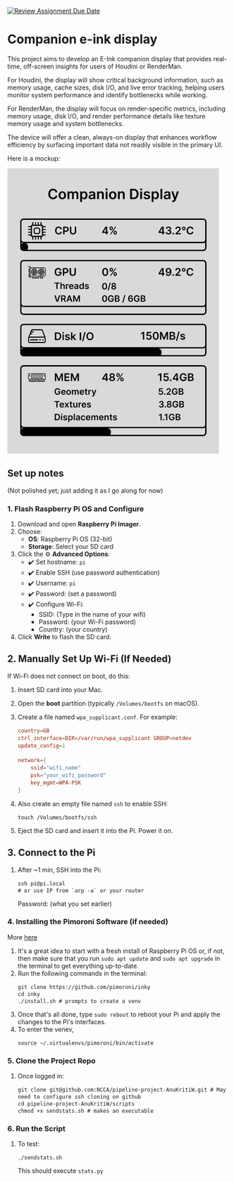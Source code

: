 [![Review Assignment Due Date](https://classroom.github.com/assets/deadline-readme-button-22041afd0340ce965d47ae6ef1cefeee28c7c493a6346c4f15d667ab976d596c.svg)](https://classroom.github.com/a/Tn7g_Mhz)

# Companion e-ink display

This project aims to develop an E-Ink companion display that provides real-time, off-screen insights for users of Houdini or RenderMan. 

For Houdini, the display will show critical background information, such as memory usage, cache sizes, disk I/O, and live error tracking, helping users monitor system performance and identify bottlenecks while working. 

For RenderMan, the display will focus on render-specific metrics, including memory usage, disk I/O, and render performance details like texture memory usage and system bottlenecks. 

The device will offer a clean, always-on display that enhances workflow efficiency by surfacing important data not readily visible in the primary UI.

Here is a mockup:

![einkDisplay-mockup](./assets/einkDisplay-mockup.png)

## Set up notes

(Not polished yet; just adding it as I go along for now)


### 1. Flash Raspberry Pi OS and Configure

1. Download and open **Raspberry Pi Imager**.
2. Choose:
   - **OS**: Raspberry Pi OS (32-bit)
   - **Storage**: Select your SD card
3. Click the ⚙️ **Advanced Options**:
   - ✔️ Set hostname: `pi`
   - ✔️ Enable SSH (use password authentication)
   - ✔️ Username: `pi`
   - ✔️ Password: (set a password)
   - ✔️ Configure Wi-Fi:
     - SSID: (Type in the name of your wifi)
     - Password: (your Wi-Fi password)
     - Country: (your country)
4. Click **Write** to flash the SD card.

## 2. Manually Set Up Wi-Fi (If Needed)

If Wi-Fi does not connect on boot, do this:

1. Insert SD card into your Mac.
2. Open the **boot** partition (typically `/Volumes/bootfs` on macOS).
3. Create a file named `wpa_supplicant.conf`. For example:

   ```conf
   country=GB
   ctrl_interface=DIR=/var/run/wpa_supplicant GROUP=netdev
   update_config=1

   network={
       ssid="wifi_name"
       psk="your_wifi_password"
       key_mgmt=WPA-PSK
   }
   ```
4. Also create an empty file named `ssh` to enable SSH:
    ```
    touch /Volumes/bootfs/ssh
    ```
5. Eject the SD card and insert it into the Pi. Power it on.

## 3. Connect to the Pi

1. After ~1 min, SSH into the Pi:
    ```
    ssh pi@pi.local
    # or use IP from `arp -a` or your router
    ```
    Password: (what you set earlier)

### 4. Installing the Pimoroni Software (if needed)
More [here](https://learn.pimoroni.com/article/getting-started-with-inky-phat)

1. It's a great idea to start with a fresh install of Raspberry Pi OS or, if not, then make sure that you run `sudo apt update` and `sudo apt upgrade` in the terminal to get everything up-to-date.
2. Run the following commands in the terminal:
    ```
    git clone https://github.com/pimoroni/inky
    cd inky
    ./install.sh # prompts to create a venv
    ```
3. Once that's all done, type `sudo reboot` to reboot your Pi and apply the changes to the Pi's interfaces.
4. To enter the venev,
    ```
    source ~/.virtualenvs/pimoroni/bin/activate
    ```

### 5. Clone the Project Repo
1. Once logged in:
    ```
    git clone git@github.com:NCCA/pipeline-project-AnuKritiW.git # May need to configure ssh cloning on github
    cd pipeline-project-AnuKritiW/scripts
    chmod +x sendstats.sh # makes an executable
    ```

### 6. Run the Script
1. To test:
    ```
    ./sendstats.sh
    ```
    This should execute `stats.py`